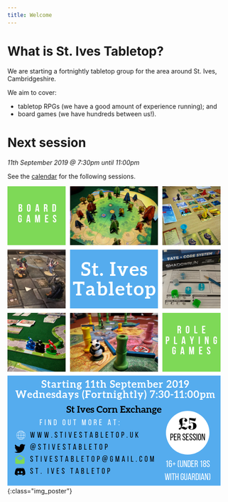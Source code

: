 ```yaml
---
title: Welcome
---
```


# What is St. Ives Tabletop?

We are starting a fortnightly tabletop group for the area around St. Ives, Cambridgeshire.

We aim to cover:
* tabletop RPGs (we have a good amount of experience running); and
* board games (we have hundreds between us!).

# Next session

*11th September 2019 @ 7:30pm until 11:00pm*

See the [calendar](/Calendar.html) for the following sessions.

![Poster](/images/Poster.png "Starting 11th September"){:class="img_poster"}
